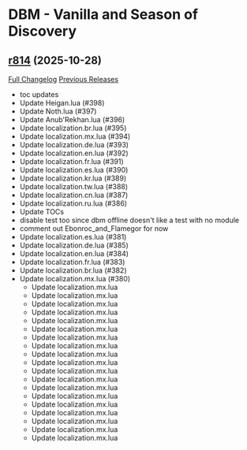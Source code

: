 # DBM - Vanilla and Season of Discovery

## [r814](https://github.com/DeadlyBossMods/DBM-Vanilla/tree/r814) (2025-10-28)
[Full Changelog](https://github.com/DeadlyBossMods/DBM-Vanilla/compare/r813...r814) [Previous Releases](https://github.com/DeadlyBossMods/DBM-Vanilla/releases)

- toc updates  
- Update Heigan.lua (#398)  
- Update Noth.lua (#397)  
- Update Anub'Rekhan.lua (#396)  
- Update localization.br.lua (#395)  
- Update localization.mx.lua (#394)  
- Update localization.de.lua (#393)  
- Update localization.en.lua (#392)  
- Update localization.fr.lua (#391)  
- Update localization.es.lua (#390)  
- Update localization.kr.lua (#389)  
- Update localization.tw.lua (#388)  
- Update localization.cn.lua (#387)  
- Update localization.ru.lua (#386)  
- Update TOCs  
- disable test too since dbm offline doesn't like a test with no module  
- comment out Ebonroc\_and\_Flamegor for now  
- Update localization.es.lua (#381)  
- Update localization.de.lua (#385)  
- Update localization.en.lua (#384)  
- Update localization.fr.lua (#383)  
- Update localization.br.lua (#382)  
- Update localization.mx.lua (#380)  
    * Update localization.mx.lua  
    * Update localization.mx.lua  
    * Update localization.mx.lua  
    * Update localization.mx.lua  
    * Update localization.mx.lua  
    * Update localization.mx.lua  
    * Update localization.mx.lua  
    * Update localization.mx.lua  
    * Update localization.mx.lua  
    * Update localization.mx.lua  
    * Update localization.mx.lua  
    * Update localization.mx.lua  
    * Update localization.mx.lua  
    * Update localization.mx.lua  
    * Update localization.mx.lua  
    * Update localization.mx.lua  
    * Update localization.mx.lua  
    * Update localization.mx.lua  
    * Update localization.mx.lua  